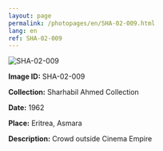 ```yaml
---
layout: page
permalink: /photopages/en/SHA-02-009.html
lang: en
ref: SHA-02-009
---
```


![SHA-02-009](/smallimages/SHA-02-009-600.jpg)

**Image ID:** SHA-02-009

**Collection:** Sharhabil Ahmed Collection

**Date:** 1962

**Place:** Eritrea, Asmara

**Description:** Crowd outside Cinema Empire
